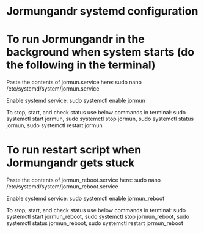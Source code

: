 # Jormungandr systemd configuration

# To run Jormungandr in the background when system starts (do the following in the terminal)

Paste the contents of jormun.service here:
sudo nano /etc/systemd/system/jormun.service

Enable systemd service:
sudo systemctl enable jormun

To stop, start, and check status use below commands in terminal:
sudo systemctl start jormun,
sudo systemctl stop jormun,
sudo systemctl status jormun,
sudo systemctl restart jormun

# To run restart script when Jormungandr gets stuck

Paste the contents of jormun_reboot.service here:
sudo nano /etc/systemd/system/jormun_reboot.service

Enable systemd service:
sudo systemctl enable jormun_reboot

To stop, start, and check status use below commands in terminal:
sudo systemctl start jormun_reboot,
sudo systemctl stop jormun_reboot,
sudo systemctl status jormun_reboot,
sudo systemctl restart jormun_reboot

